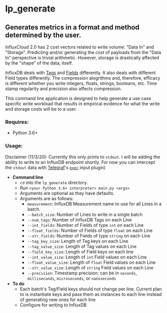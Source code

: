 # lp_generate

##  Generates metrics in a format and method determined by the user.
InfluxCloud 2.0 has 2 cost vectors related to write volume: "Data In" and "Storage".  Predicting and/or generating the cost of payloads from the "Data In" perspective is trivial arithmetic.  However, storage is drastically affected by the "shape" of the data, itself.

InfluxDB deals with [Tags](https://docs.influxdata.com/influxdb/v2.0/reference/key-concepts/data-elements/#tags) and [Fields](https://docs.influxdata.com/influxdb/v2.0/reference/key-concepts/data-elements/#fields) differently.  It also deals with different Field types differently.  The compression alogrithms and, therefore, efficacy is different whether you write integers, floats, strings, booleans, etc.  Time stamp regularity and precision also affects compression.  

This command line application is designed to help generate a use case specific write workload that results in empirical evidence for what the write and storage costs will be to a user.

### Requires:
* Python 3.6+

### Usage:
Disclaimer (11/3/20): Currently this only prints to `stdout`.  I will be adding the ability to write to an InfluxDB endpoint shortly.  For now you can intercept the `stdout` data with [Telegraf](https://docs.influxdata.com/telegraf/v1.16/)'s [`exec`](https://github.com/influxdata/telegraf/tree/master/plugins/inputs/exec) input plugin)
- **Command line**
  - `cd` into the `lp_generate` directory.
  - Run `<your Python 3.6+ interpreter> main.py <args>`
  - Arguments are optional as they have defaults.
  - Arguments are as follows:
    - `measurement`:        InfluxDB Measurement name to use for all Lines in a batch.
    - `--batch_size`:       Number of Lines to write in a single batch
    - `--num_tags`:         Number of InfluxDB Tags on each Line
    - `--int_fields`:       Number of Fields of type `int` on each Line
    - `--float_fields`:     Number of Fields of type `float` on each Line
    - `--str_fields`:       Number of Fields of type `string` on each Line
    - `--tag_key_size`:     Length of Tag keys on each Line
    - `--tag_value_size`:   Length of Tag values on each Line
    - `--field_key_size`:   Length of Field keys on each line
    - `--int_value_size`:   Length of `int` Field values on each Line
    - `--float_value_size`: Length of `float` Field values on each Line
    - `--str_value_size`:   Length of `string` Field values on each Line
    - `--precision`:        Timestamp precision: can be in `seconds`, `milliseconds`, `microseconds`, or `nanoseconds`
- **To do**
  - Each batch's Tag/Field keys should not change per line.  Current plan to is instantiate keys and pass them as instances to each line instead of generating new ones for each line
  - Configure for writing to InfluxDB